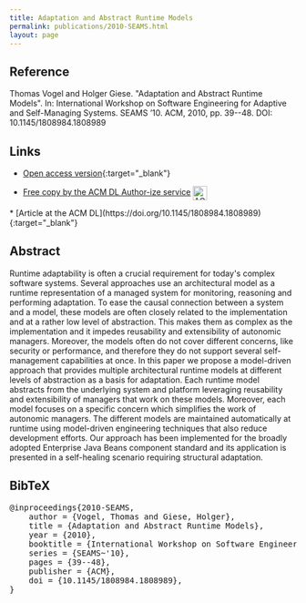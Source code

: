 ```yaml
---
title: Adaptation and Abstract Runtime Models
permalink: publications/2010-SEAMS.html
layout: page
---
```


## Reference
Thomas Vogel and Holger Giese. "Adaptation and Abstract Runtime Models". In: International Workshop on Software Engineering for Adaptive and Self-Managing Systems. SEAMS ’10. ACM, 2010, pp. 39--48. DOI: 10.1145/1808984.1808989

## Links
* [Open access version](https://arxiv.org/abs/1805.07397){:target="_blank"}
<ul><li>
<!-- ACM DL Article: Adaptation and abstract runtime models -->
<!-- <div class="acmdlitem" id="item1808989"> -->
<a href="https://dl.acm.org/authorize?N96417" title="Adaptation and abstract runtime models">Free copy by the ACM DL Author-ize service</a>
<img src="http://dl.acm.org/images/oa.gif" width="25" height="25" border="0" alt="ACM DL Author-ize service" style="vertical-align:middle"/>
<!-- </div> -->
</li></ul>
* [Article at the ACM DL](https://doi.org/10.1145/1808984.1808989){:target="_blank"}

## Abstract
Runtime adaptability is often a crucial requirement for today's complex software systems. Several approaches use an architectural model as a runtime representation of a managed system for monitoring, reasoning and performing adaptation. To ease the causal connection between a system and a model, these models are often closely related to the implementation and at a rather low level of abstraction. This makes them as complex as the implementation and it impedes reusability and extensibility of autonomic managers. Moreover, the models often do not cover different concerns, like security or performance, and therefore they do not support several self-management capabilities at once. In this paper we propose a model-driven approach that provides multiple architectural runtime models at different levels of abstraction as a basis for adaptation. Each runtime model abstracts from the underlying system and platform leveraging reusability and extensibility of managers that work on these models. Moreover, each model focuses on a specific concern which simplifies the work of autonomic managers. The different models are maintained automatically at runtime using model-driven engineering techniques that also reduce development efforts. Our approach has been implemented for the broadly adopted Enterprise Java Beans component standard and its application is presented in a self-healing scenario requiring structural adaptation.

## BibTeX

<div class="bibtex">
<pre>@inproceedings{2010-SEAMS,
    author = {Vogel, Thomas and Giese, Holger},
    title = {Adaptation and Abstract Runtime Models},
    year = {2010},
    booktitle = {International Workshop on Software Engineering for Adaptive and Self-Managing Systems},
    series = {SEAMS~'10},
    pages = {39--48},
    publisher = {ACM},
    doi = {10.1145/1808984.1808989},
}</pre>
</div>
